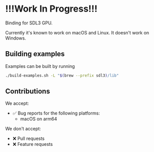 # !!!Work In Progress!!!

Binding for SDL3 GPU.

Currently it's known to work on macOS and Linux. It doesn't work on Windows.

## Building examples

Examples can be built by running

```bash
./build-examples.sh -L "$(brew --prefix sdl3)/lib"
```

## Contributions

We accept:

- ✅ Bug reports for the following platforms:
  - macOS on arm64

We don't accept:

- ❌ Pull requests
- ❌ Feature requests
